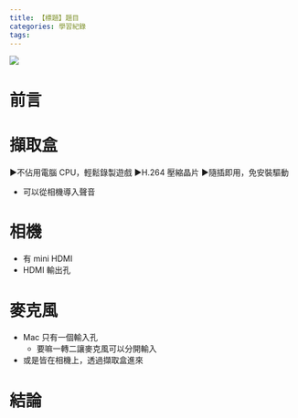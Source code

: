```yaml
---
title: 【標題】題目
categories: 學習紀錄
tags:
---
```



![](https://nijialin.com/images/2022/)

# 前言

<!-- more -->

# 擷取盒

▶不佔用電腦 CPU，輕鬆錄製遊戲
▶H.264 壓縮晶片
▶隨插即用，免安裝驅動

- 可以從相機導入聲音

# 相機

- 有 mini HDMI
- HDMI 輸出孔

# 麥克風

- Mac 只有一個輸入孔
  - 要嘛一轉二讓麥克風可以分開輸入
- 或是皆在相機上，透過擷取盒進來


# 結論

